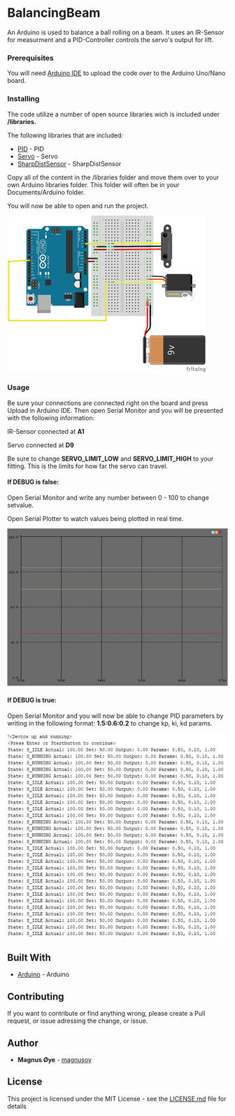 # BalancingBeam
An Arduino is used to balance a ball rolling on a beam. It uses an IR-Sensor for measurment and a PID-Controller controls the servo's output for lift.

### Prerequisites

You will need [Arduino IDE](https://www.arduino.cc/en/Main/Software) to upload the code over to the Arduino Uno/Nano board.


### Installing

The code utilize a number of open source libraries wich is included under **/libraries.**

The following libraries that are included:
* [PID](https://github.com/br3ttb/Arduino-PID-Library) - PID
* [Servo](https://github.com/arduino-libraries/Servo) - Servo
* [SharpDistSensor](https://github.com/DrGFreeman/SharpDistSensor) - SharpDistSensor

Copy all of the content in the /libraries folder and move them over to your own Arduino libraries folder.
This folder will often be in your Documents/Arduino folder.

You will now be able to open and run the project.

![Output](https://github.com/magnusoy/BalancingBeam/blob/master/docs/BalancingBeam_bb.png)

### Usage

Be sure your connections are connected right on the board and press Upload in Arduino IDE.
Then open Serial Monitor and you will be presented with the following information:

IR-Sensor connected at **A1**

Servo connected at **D9**

Be sure to change **SERVO_LIMIT_LOW** and **SERVO_LIMIT_HIGH** to your fitting. This is the limits for how far the servo can travel.

 #### If DEBUG is false:
  Open Serial Monitor and write any number
  between 0 - 100 to change setvalue.

  Open Serial Plotter to watch values
  being plotted in real time.


![Output](https://github.com/magnusoy/BalancingBeam/blob/master/docs/plot.JPG)


#### If DEBUG is true:
 Open Serial Monitor and you will now be
 able to change PID parameters by writing
 in the following format: **1.5:0.6:0.2**
 to change kp, ki, kd params.


![Output](https://github.com/magnusoy/BalancingBeam/blob/master/docs/status.JPG)


## Built With

* [Arduino](https://www.arduino.cc/) - Arduino

## Contributing

If you want to contribute or find anything wrong, please create a Pull request, or issue adressing the change, or issue.


## Author

* **Magnus Øye** - [magnusoy](https://github.com/magnusoy)


## License

This project is licensed under the MIT License - see the [LICENSE.md](https://github.com/magnusoy/BalancingBeam/blob/master/LICENSE) file for details
